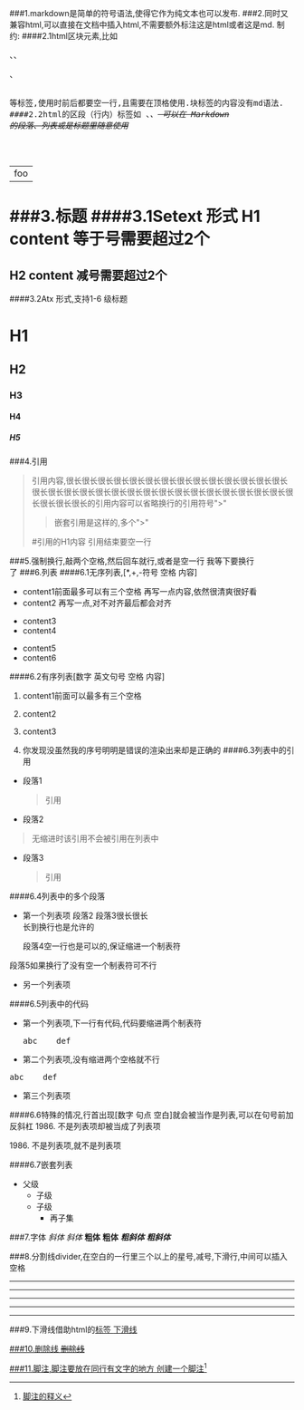 ###1.markdown是简单的符号语法,使得它作为纯文本也可以发布. 
###2.同时又兼容html,可以直接在文档中插入html,不需要额外标注这是html或者这是md.
制约:
####2.1html区块元素,比如 <div>、<table>、<pre>、<p> 等标签,使用时前后都要空一行,且需要在顶格使用.块标签的内容没有md语法.
####2.2html的区段（行内）标签如 <span>、<cite>、<del> 可以在 Markdown 的段落、列表或是标题里随意使用

<table>
    <tr>
        <td>foo</td>
    </tr>
</table>

###3.标题
####3.1Setext 形式
H1 content 等于号需要超过2个
==
H2 content 减号需要超过2个
--
####3.2Atx 形式,支持1-6 级标题
# H1
## H2
### H3
#### H4
##### H5  
###4.引用
>引用内容,很长很长很长很长很长很长很长很长很长很长很长很长很长很长很长很长很长很长很长很长很长很长很长很长很长很长很长很长很长很长很长很长很长很长的引用内容可以省略换行的引用符号">"
>
>>嵌套引用是这样的,多个">"
>
>#引用的H1内容
>引用结束要空一行

###5.强制换行,敲两个空格,然后回车就行,或者是空一行
我等下要换行  
了
###6.列表
####6.1无序列表,[*,+,-符号 空格 内容]
   * content1前面最多可以有三个空格
     再写一点内容,依然很清爽很好看
* content2
再写一点,对不对齐最后都会对齐
+ content3
+ content4
- content5
- content6

####6.2有序列表[数字 英文句号 空格 内容]
   1. content1前面可以最多有三个空格
   3. content2
   4. content3

1. 你发现没虽然我的序号明明是错误的渲染出来却是正确的
####6.3列表中的引用
* 段落1
  
  >引用
* 段落2
>无缩进时该引用不会被引用在列表中
* 段落3
  
  >引用

####6.4列表中的多个段落
* 第一个列表项
  段落2
  段落3很长很长  
长到换行也是允许的

  段落4空一行也是可以的,保证缩进一个制表符
  

段落5如果换行了没有空一个制表符可不行

* 另一个列表项

####6.5列表中的代码
* 第一个列表项,下一行有代码,代码要缩进两个制表符
  
  <pre>abc    def</pre>
* 第二个列表项,没有缩进两个空格就不行
  
<pre>abc    def</pre>
* 第三个列表项

####6.6特殊的情况,行首出现[数字 句点 空白]就会被当作是列表,可以在句号前加反斜杠
1986. 不是列表项却被当成了列表项

1986\. 不是列表项,就不是列表项

####6.7嵌套列表
* 父级
	* 子级
	* 子级
		* 再子集


###7.字体
*斜体*
_斜体_
**粗体**
__粗体__
***粗斜体***
___粗斜体___

###8.分割线divider,在空白的一行里三个以上的星号,减号,下滑行,中间可以插入空格
***
*  *       *   *
-        -    - -
___
_ _     _

###9.下滑线借助html的<u>标签
<u>下滑线</u>

###10.删除线
~~删除线~~

###11.脚注,脚注要放在同行有文字的地方
创建一个脚注[^脚注]

[^脚注]:脚注的释义